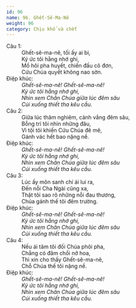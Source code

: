 ```yaml
---
id: 96
name: 96. Ghết-Sê-Ma-Nê
weight: 96
category: Chịu khổ và chết
---
```

<dl><dt>Câu 1:</dt><dd data-verse="1">Ghết-sê-ma-nê, tối ấy ai bi, <br/>Ký ức tôi hằng nhớ ghi, <br/>Mồ hôi pha huyết, chiến đấu cô đơn, <br/>Cứu Chúa quyết không nao sờn. </dd><dt>Điệp khúc:</dt><dd data-chorus="1"><em>Ghết-sê-ma-nê! Ghết-sê-ma-nê! <br/>Ký ức tôi hằng nhớ ghi, <br/>Nhìn xem Chân Chúa giữa lúc đêm sâu <br/>Cúi xuống thiết tha kêu cầu. </em></dd><dt>Câu 2:</dt><dd data-verse="2">Giữa lúc thâm nghiêm, cảnh vắng đêm sâu, <br/>Bỗng trí tôi nhìn những đâu, <br/>Vì tội tôi khiến Cứu Chúa đê mê, <br/>Gánh vác hết bao nặng nề. </dd><dt>Điệp khúc:</dt><dd data-chorus="1"><em>Ghết-sê-ma-nê! Ghết-sê-ma-nê! <br/>Ký ức tôi hằng nhớ ghi, <br/>Nhìn xem Chân Chúa giữa lúc đêm sâu <br/>Cúi xuống thiết tha kêu cầu. </em></dd><dt>Câu 3:</dt><dd data-verse="3">Lúc ấy môn sanh chí ái lui ra, <br/>Đến nỗi Cha Ngài cũng xa, <br/>Thật tôi sao rõ những nỗi đau thương, <br/>Chúa gánh thế tôi đêm trường. </dd><dt>Điệp khúc:</dt><dd data-chorus="1"><em>Ghết-sê-ma-nê! Ghết-sê-ma-nê! <br/>Ký ức tôi hằng nhớ ghi, <br/>Nhìn xem Chân Chúa giữa lúc đêm sâu <br/>Cúi xuống thiết tha kêu cầu. </em></dd><dt>Câu 4:</dt><dd data-verse="4"> Nếu ái tâm tôi đối Chúa phôi pha, <br/>Chẳng có đâm chồi nở hoa, <br/>Thì xin cho thấy Ghết-sê-ma-nê, <br/>Chỗ Chúa thế tôi nặng nề. </dd><dt>Điệp khúc:</dt><dd data-chorus="1"><em>Ghết-sê-ma-nê! Ghết-sê-ma-nê! <br/>Ký ức tôi hằng nhớ ghi, <br/>Nhìn xem Chân Chúa giữa lúc đêm sâu <br/>Cúi xuống thiết tha kêu cầu. </em></dd></dl>

